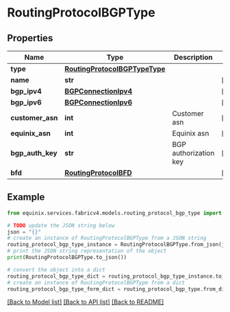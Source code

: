 # RoutingProtocolBGPType


## Properties

Name | Type | Description | Notes
------------ | ------------- | ------------- | -------------
**type** | [**RoutingProtocolBGPTypeType**](RoutingProtocolBGPTypeType.md) |  | 
**name** | **str** |  | [optional] 
**bgp_ipv4** | [**BGPConnectionIpv4**](BGPConnectionIpv4.md) |  | [optional] 
**bgp_ipv6** | [**BGPConnectionIpv6**](BGPConnectionIpv6.md) |  | [optional] 
**customer_asn** | **int** | Customer asn | [optional] 
**equinix_asn** | **int** | Equinix asn | [optional] 
**bgp_auth_key** | **str** | BGP authorization key | [optional] 
**bfd** | [**RoutingProtocolBFD**](RoutingProtocolBFD.md) |  | [optional] 

## Example

```python
from equinix.services.fabricv4.models.routing_protocol_bgp_type import RoutingProtocolBGPType

# TODO update the JSON string below
json = "{}"
# create an instance of RoutingProtocolBGPType from a JSON string
routing_protocol_bgp_type_instance = RoutingProtocolBGPType.from_json(json)
# print the JSON string representation of the object
print(RoutingProtocolBGPType.to_json())

# convert the object into a dict
routing_protocol_bgp_type_dict = routing_protocol_bgp_type_instance.to_dict()
# create an instance of RoutingProtocolBGPType from a dict
routing_protocol_bgp_type_form_dict = routing_protocol_bgp_type.from_dict(routing_protocol_bgp_type_dict)
```
[[Back to Model list]](../README.md#documentation-for-models) [[Back to API list]](../README.md#documentation-for-api-endpoints) [[Back to README]](../README.md)


